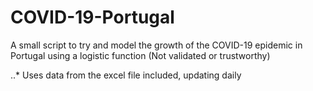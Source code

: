 # COVID-19-Portugal
A small script to try and model the growth of the COVID-19 epidemic in Portugal using a logistic function (Not validated or trustworthy)

..* Uses data from the excel file included, updating daily
